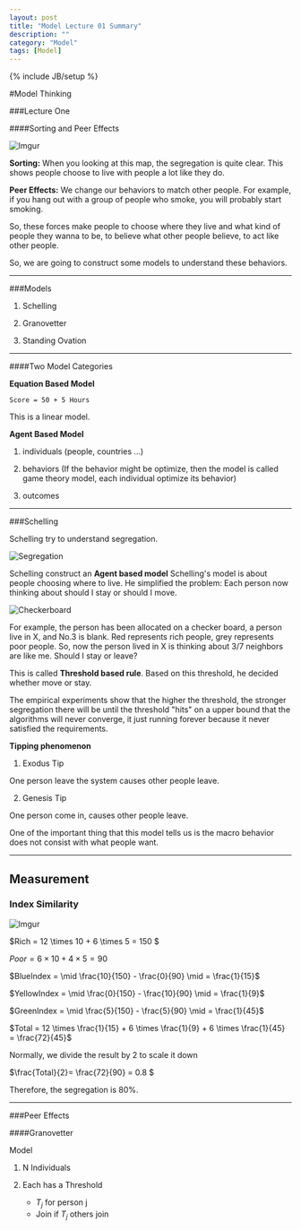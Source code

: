 ```yaml
---
layout: post
title: "Model Lecture 01 Summary"
description: ""
category: "Model"
tags: [Model]
---
```

{% include JB/setup %}

<!--more-->

#Model Thinking

###Lecture One

####Sorting and Peer Effects

![Imgur](http://i.imgur.com/TvtYxb7.png?1)

**Sorting:** When you looking at this map, the segregation is quite clear. This shows people choose to live with people a lot like they do. 

**Peer Effects:** We change our behaviors to match other people. For example, if you hang out with a group of people who smoke, you will probably start smoking. 

So, these forces make people to choose where they live and what kind of 
people they wanna to be, to believe what other people believe, to act like other people. 

So, we are going to construct some models to understand these behaviors.

---

###Models

1. Schelling

2. Granovetter

3. Standing Ovation

---

####Two Model Categories

**Equation Based Model**

    Score = 50 + 5 Hours

This is a linear model.

**Agent Based Model**

1. individuals (people, countries ...)

2. behaviors (If the behavior might be optimize, then the model is called game theory model, each individual optimize its behavior)

3. outcomes

---

###Schelling

Schelling try to understand segregation.

![Segregation](http://i.imgur.com/EQni893.png)

Schelling construct an **Agent based model**
Schelling's model is about people choosing where to live.
He simplified the problem:
Each person now thinking about should I stay or should I move.

![Checkerboard](http://i.imgur.com/ZMP6ubs.png)

For example, the person has been allocated on a checker board, 
a person live in X, and No.3 is blank. Red represents rich people, grey represents poor people. So, now the person lived in X is thinking about 3/7 neighbors are like me. Should I stay or leave?

This is called **Threshold based rule**. Based on this threshold, he decided whether move or stay.

The empirical experiments show that the higher the threshold, the 
stronger segregation there will be until the threshold "hits" on a upper bound that the algorithms will never converge, it just running forever because it never satisfied the requirements.


**Tipping phenomenon**

1. Exodus Tip

One person leave the system causes other people leave.

2. Genesis Tip

One person come in, causes other people leave.

One of the important thing that this model tells us is the macro behavior does not consist with what people want. 

---
## Measurement
### Index Similarity

![Imgur](http://i.imgur.com/N0sN0nd.png)

$Rich = 12 \times 10 + 6 \times 5 = 150 $

$Poor = 6 \times 10 + 4 \times 5 = 90$

$BlueIndex = \mid \frac{10}{150} - \frac{0}{90} \mid = \frac{1}{15}$

$YellowIndex = \mid \frac{0}{150} - \frac{10}{90} \mid = \frac{1}{9}$   
 
$GreenIndex = \mid \frac{5}{150} - \frac{5}{90} \mid = \frac{1}{45}$

$Total = 12 \times \frac{1}{15} + 6 \times \frac{1}{9} + 6 \times \frac{1}{45} = \frac{72}{45}$

Normally, we divide the result by 2 to scale it down 

$\frac{Total}{2}= \frac{72}{90} = 0.8 $

Therefore, the segregation is 80%.

---

###Peer Effects

####Granovetter

Model

1. N Individuals

2. Each has a Threshold
	-  $T_j$ for person j
	- Join if $T_j$ others join


